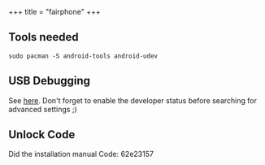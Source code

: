 +++
title =  "fairphone"
+++

## Tools needed

```
sudo pacman -S android-tools android-udev
```

## USB Debugging
See [here](https://doc.e.foundation/pages/enable-usb-debugging). Don't forget to enable the developer status before searching for advanced settings ;)

## Unlock Code

Did the installation manual
Code: 62e23157
